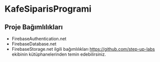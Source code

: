 # KafeSiparisProgrami

## Proje Bağımlılıkları
- FirebaseAuthentication.net
- FirebaseDatabase.net
- FirebaseStorage.net
ilgili bağımlılıkları https://github.com/step-up-labs ekibinin kütüphanelerinden temin edebilirsiniz.
